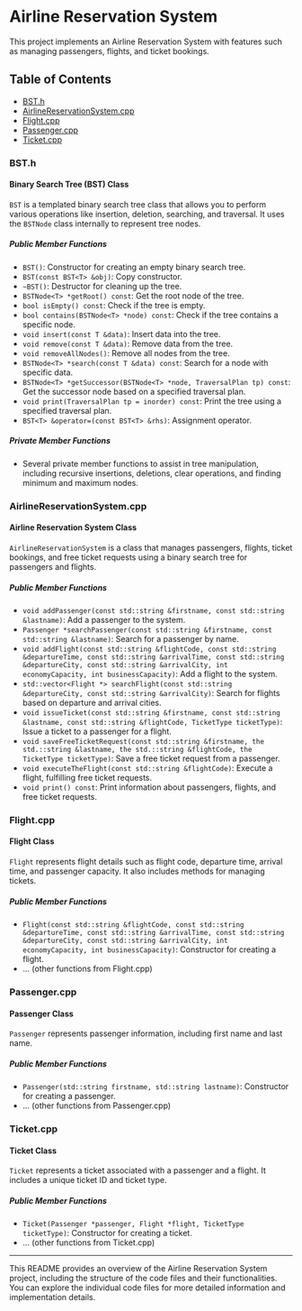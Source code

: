 # Airline Reservation System

This project implements an Airline Reservation System with features such as managing passengers, flights, and ticket bookings.

## Table of Contents

- [BST.h](#bsth)
- [AirlineReservationSystem.cpp](#airlinereservationsystemcpp)
- [Flight.cpp](#flightcpp)
- [Passenger.cpp](#passengercpp)
- [Ticket.cpp](#ticketcpp)

### BST.h

#### Binary Search Tree (BST) Class

`BST` is a templated binary search tree class that allows you to perform various operations like insertion, deletion, searching, and traversal. It uses the `BSTNode` class internally to represent tree nodes.

##### Public Member Functions

- `BST()`: Constructor for creating an empty binary search tree.
- `BST(const BST<T> &obj)`: Copy constructor.
- `~BST()`: Destructor for cleaning up the tree.
- `BSTNode<T> *getRoot() const`: Get the root node of the tree.
- `bool isEmpty() const`: Check if the tree is empty.
- `bool contains(BSTNode<T> *node) const`: Check if the tree contains a specific node.
- `void insert(const T &data)`: Insert data into the tree.
- `void remove(const T &data)`: Remove data from the tree.
- `void removeAllNodes()`: Remove all nodes from the tree.
- `BSTNode<T> *search(const T &data) const`: Search for a node with specific data.
- `BSTNode<T> *getSuccessor(BSTNode<T> *node, TraversalPlan tp) const`: Get the successor node based on a specified traversal plan.
- `void print(TraversalPlan tp = inorder) const`: Print the tree using a specified traversal plan.
- `BST<T> &operator=(const BST<T> &rhs)`: Assignment operator.

##### Private Member Functions

- Several private member functions to assist in tree manipulation, including recursive insertions, deletions, clear operations, and finding minimum and maximum nodes.

### AirlineReservationSystem.cpp

#### Airline Reservation System Class

`AirlineReservationSystem` is a class that manages passengers, flights, ticket bookings, and free ticket requests using a binary search tree for passengers and flights.

##### Public Member Functions

- `void addPassenger(const std::string &firstname, const std::string &lastname)`: Add a passenger to the system.
- `Passenger *searchPassenger(const std::string &firstname, const std::string &lastname)`: Search for a passenger by name.
- `void addFlight(const std::string &flightCode, const std::string &departureTime, const std::string &arrivalTime, const std::string &departureCity, const std::string &arrivalCity, int economyCapacity, int businessCapacity)`: Add a flight to the system.
- `std::vector<Flight *> searchFlight(const std::string &departureCity, const std::string &arrivalCity)`: Search for flights based on departure and arrival cities.
- `void issueTicket(const std::string &firstname, const std::string &lastname, const std::string &flightCode, TicketType ticketType)`: Issue a ticket to a passenger for a flight.
- `void saveFreeTicketRequest(const std::string &firstname, the std.::string &lastname, the std.::string &flightCode, the TicketType ticketType)`: Save a free ticket request from a passenger.
- `void executeTheFlight(const std::string &flightCode)`: Execute a flight, fulfilling free ticket requests.
- `void print() const`: Print information about passengers, flights, and free ticket requests.

### Flight.cpp

#### Flight Class

`Flight` represents flight details such as flight code, departure time, arrival time, and passenger capacity. It also includes methods for managing tickets.

##### Public Member Functions

- `Flight(const std::string &flightCode, const std::string &departureTime, const std::string &arrivalTime, const std::string &departureCity, const std::string &arrivalCity, int economyCapacity, int businessCapacity)`: Constructor for creating a flight.
- ... (other functions from Flight.cpp)

### Passenger.cpp

#### Passenger Class

`Passenger` represents passenger information, including first name and last name.

##### Public Member Functions

- `Passenger(std::string firstname, std::string lastname)`: Constructor for creating a passenger.
- ... (other functions from Passenger.cpp)

### Ticket.cpp

#### Ticket Class

`Ticket` represents a ticket associated with a passenger and a flight. It includes a unique ticket ID and ticket type.

##### Public Member Functions

- `Ticket(Passenger *passenger, Flight *flight, TicketType ticketType)`: Constructor for creating a ticket.
- ... (other functions from Ticket.cpp)

---

This README provides an overview of the Airline Reservation System project, including the structure of the code files and their functionalities. You can explore the individual code files for more detailed information and implementation details.
